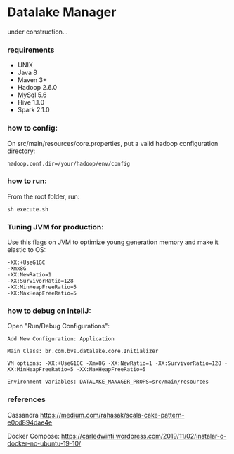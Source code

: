 # Datalake Manager
under construction...

### requirements
- UNIX
- Java 8
- Maven 3+
- Hadoop 2.6.0
- MySql 5.6
- Hive 1.1.0
- Spark 2.1.0

### how to config:
On src/main/resources/core.properties, put a valid hadoop configuration directory:

`hadoop.conf.dir=/your/hadoop/env/config`

### how to run:
From the root folder, run: 

`sh execute.sh`

### Tuning JVM for production:
Use this flags on JVM to optimize young generation memory and make it elastic to OS:
```
-XX:+UseG1GC 
-Xmx8G 
-XX:NewRatio=1 
-XX:SurvivorRatio=128 
-XX:MinHeapFreeRatio=5 
-XX:MaxHeapFreeRatio=5 
```

### how to debug on InteliJ:
Open "Run/Debug Configurations":

`Add New Configuration: Application`

`Main Class: br.com.bvs.datalake.core.Initializer`

`VM options: -XX:+UseG1GC -Xmx8G -XX:NewRatio=1 -XX:SurvivorRatio=128 -XX:MinHeapFreeRatio=5 -XX:MaxHeapFreeRatio=5`

`Environment variables: DATALAKE_MANAGER_PROPS=src/main/resources`

### references
Cassandra https://medium.com/rahasak/scala-cake-pattern-e0cd894dae4e

Docker Compose: https://carledwinti.wordpress.com/2019/11/02/instalar-o-docker-no-ubuntu-19-10/